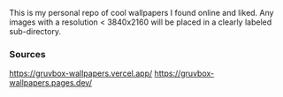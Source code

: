 This is my personal repo of cool wallpapers I found online and liked.
Any images with a resolution < 3840x2160 will be placed in a clearly labeled sub-directory.
### Sources
https://gruvbox-wallpapers.vercel.app/
https://gruvbox-wallpapers.pages.dev/
